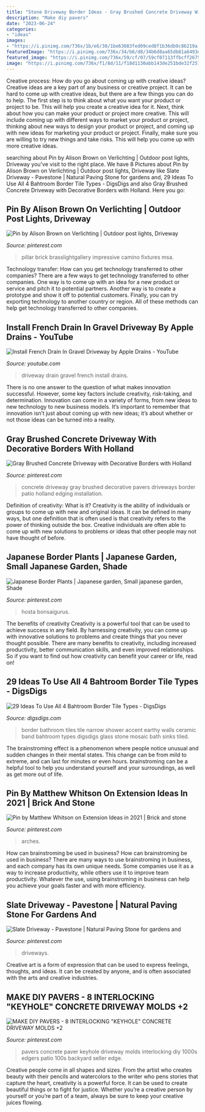 ```yaml
---
title: "Stone Driveway Border Ideas - Gray Brushed Concrete Driveway With Decorative Borders With Holland"
description: "Make diy pavers"
date: "2023-06-24"
categories:
- "ideas"
images:
- "https://i.pinimg.com/736x/1b/e6/30/1be63083fed09ced8f1b36db9c86219a.jpg"
featuredImage: "https://i.pinimg.com/736x/34/b6/d8/34b6d8aa65db81a6493dbdac4177cae7.jpg"
featured_image: "https://i.pinimg.com/736x/59/cf/07/59cf07113ffbcff26751ad9ce735e54a.jpg"
image: "https://i.pinimg.com/736x/f1/8d/11/f18d1130abb143de251bde32f2573347.jpg"
---
```



Creative process: How do you go about coming up with creative ideas?
Creative ideas are a key part of any business or creative project. It can be hard to come up with creative ideas, but there are a few things you can do to help. The first step is to think about what you want your product or project to be. This will help you create a creative idea for it. Next, think about how you can make your product or project more creative. This will include coming up with different ways to market your product or project, thinking about new ways to design your product or project, and coming up with new ideas for marketing your product or project. Finally, make sure you are willing to try new things and take risks. This will help you come up with more creative ideas.

	

		
searching about Pin by Alison Brown on Verlichting | Outdoor post lights, Driveway you've visit to the right place. We have 8 Pictures about Pin by Alison Brown on Verlichting | Outdoor post lights, Driveway like Slate Driveway - Pavestone | Natural Paving Stone for gardens and, 29 Ideas To Use All 4 Bahtroom Border Tile Types - DigsDigs and also Gray Brushed Concrete Driveway with Decorative Borders with Holland. Here you go:
		
    
## Pin By Alison Brown On Verlichting | Outdoor Post Lights, Driveway

<img loading=lazy src="https://i.pinimg.com/736x/81/4b/5b/814b5ba78256b7ac1c2a7083cf6ea531.jpg" onerror="this.onerror=null;this.src='https://tse4.mm.bing.net/th?id=OIP.L9m6c7ZYDgesiLKvfNkS6gHaLH&amp;pid=15.1';" alt="Pin by Alison Brown on Verlichting | Outdoor post lights, Driveway">

_Source: pinterest.com_

>pillar brick brasslightgallery impressive camino fixtures msa. 

	

Technology transfer: How can you get technology transferred to other companies?
There are a few ways to get technology transferred to other companies. One way is to come up with an idea for a new product or service and pitch it to potential partners. Another way is to create a prototype and show it off to potential customers. Finally, you can try exporting technology to another country or region. All of these methods can help get technology transferred to other companies.

    
## Install French Drain In Gravel Driveway By Apple Drains - YouTube

<img loading=lazy src="http://i.ytimg.com/vi/ZawmE9X5KPs/maxresdefault.jpg" onerror="this.onerror=null;this.src='https://tse1.mm.bing.net/th?id=OIP.DHDwfjAke5ZYVmXXJBohuwHaEK&amp;pid=15.1';" alt="Install French Drain In Gravel Driveway by Apple Drains - YouTube">

_Source: youtube.com_

>driveway drain gravel french install drains. 

	

There is no one answer to the question of what makes innovation successful. However, some key factors include creativity, risk-taking, and determination. Innovation can come in a variety of forms, from new ideas to new technology to new business models. It’s important to remember that innovation isn’t just about coming up with new ideas; it’s about whether or not those ideas can be turned into a reality.

    
## Gray Brushed Concrete Driveway With Decorative Borders With Holland

<img loading=lazy src="https://i.pinimg.com/736x/11/38/f3/1138f3f16038ecc0151be56461d9101a--concrete-driveways-holland.jpg" onerror="this.onerror=null;this.src='https://tse2.mm.bing.net/th?id=OIP.NhVTbcDO9bMi8SUucJJ7CgHaLH&amp;pid=15.1';" alt="Gray Brushed Concrete Driveway with Decorative Borders with Holland">

_Source: pinterest.com_

>concrete driveway gray brushed decorative pavers driveways border patio holland edging installation. 

	

Definition of creativity: What is it?
Creativity is the ability of individuals or groups to come up with new and original ideas. It can be defined in many ways, but one definition that is often used is that creativity refers to the power of thinking outside the box. Creative individuals are often able to come up with new solutions to problems or ideas that other people may not have thought of before.

    
## Japanese Border Plants | Japanese Garden, Small Japanese Garden, Shade

<img loading=lazy src="https://i.pinimg.com/736x/59/cf/07/59cf07113ffbcff26751ad9ce735e54a.jpg" onerror="this.onerror=null;this.src='https://tse3.mm.bing.net/th?id=OIP._doPfnw1kltsD1uX9S-EpwHaJ3&amp;pid=15.1';" alt="Japanese Border Plants | Japanese garden, Small japanese garden, Shade">

_Source: pinterest.com_

>hosta bonsaigurus. 

	

The benefits of creativity
Creativity is a powerful tool that can be used to achieve success in any field. By harnessing creativity, you can come up with innovative solutions to problems and create things that you never thought possible. There are many benefits to creativity, including increased productivity, better communication skills, and even improved relationships. So if you want to find out how creativity can benefit your career or life, read on!

    
## 29 Ideas To Use All 4 Bahtroom Border Tile Types - DigsDigs

<img loading=lazy src="http://www.digsdigs.com/photos/06-earthy-narrow-tiles-for-a-bathroom-wall-border.jpg" onerror="this.onerror=null;this.src='https://tse1.mm.bing.net/th?id=OIP.GlpwNN9vxz5lQcWuJwQU1QHaLP&amp;pid=15.1';" alt="29 Ideas To Use All 4 Bahtroom Border Tile Types - DigsDigs">

_Source: digsdigs.com_

>border bathroom tiles tile narrow shower accent earthy walls ceramic band bahtroom types digsdigs glass stone mosaic bath sinks tiled. 

	

The brainstroming effect is a phenomenon where people notice unusual and sudden changes in their mental states. This change can be from mild to extreme, and can last for minutes or even hours. brainstroming can be a helpful tool to help you understand yourself and your surroundings, as well as get more out of life.

    
## Pin By Matthew Whitson On Extension Ideas In 2021 | Brick And Stone

<img loading=lazy src="https://i.pinimg.com/736x/34/b6/d8/34b6d8aa65db81a6493dbdac4177cae7.jpg" onerror="this.onerror=null;this.src='https://tse1.mm.bing.net/th?id=OIP.xIA-ZZZjE2wgU1NCGljztQHaGD&amp;pid=15.1';" alt="Pin by Matthew Whitson on Extension Ideas in 2021 | Brick and stone">

_Source: pinterest.com_

>arches. 

	

How can brainstroming be used in business?
How can brainstroming be used in business? There are many ways to use brainstroming in business, and each company has its own unique needs. Some companies use it as a way to increase productivity, while others use it to improve team productivity. Whatever the use, using brainstroming in business can help you achieve your goals faster and with more efficiency.

    
## Slate Driveway - Pavestone | Natural Paving Stone For Gardens And

<img loading=lazy src="https://i.pinimg.com/736x/1b/e6/30/1be63083fed09ced8f1b36db9c86219a.jpg" onerror="this.onerror=null;this.src='https://tse2.mm.bing.net/th?id=OIP.V_tPXZowpBNcn0ZLurEfmgHaEy&amp;pid=15.1';" alt="Slate Driveway - Pavestone | Natural Paving Stone for gardens and">

_Source: pinterest.com_

>driveways. 

	

Creative art is a form of expression that can be used to express feelings, thoughts, and ideas. It can be created by anyone, and is often associated with the arts and creative industries.

    
## MAKE DIY PAVERS - 8 INTERLOCKING &quot;KEYHOLE&quot; CONCRETE DRIVEWAY MOLDS +2

<img loading=lazy src="https://i.pinimg.com/736x/f1/8d/11/f18d1130abb143de251bde32f2573347.jpg" onerror="this.onerror=null;this.src='https://tse2.mm.bing.net/th?id=OIP.0EsFunyG7avWWX6cqBZRNgHaJ4&amp;pid=15.1';" alt="MAKE DIY PAVERS - 8 INTERLOCKING &quot;KEYHOLE&quot; CONCRETE DRIVEWAY MOLDS +2">

_Source: pinterest.com_

>pavers concrete paver keyhole driveway molds interlocking diy 1000s edgers patio 100s backyard seller edge. 

	

Creative people come in all shapes and sizes. From the artist who creates beauty with their pencils and watercolors to the writer who pens stories that capture the heart, creativity is a powerful force. It can be used to create beautiful things or to fight for justice. Whether you’re a creative person by yourself or you’re part of a team, always be sure to keep your creative juices flowing.

